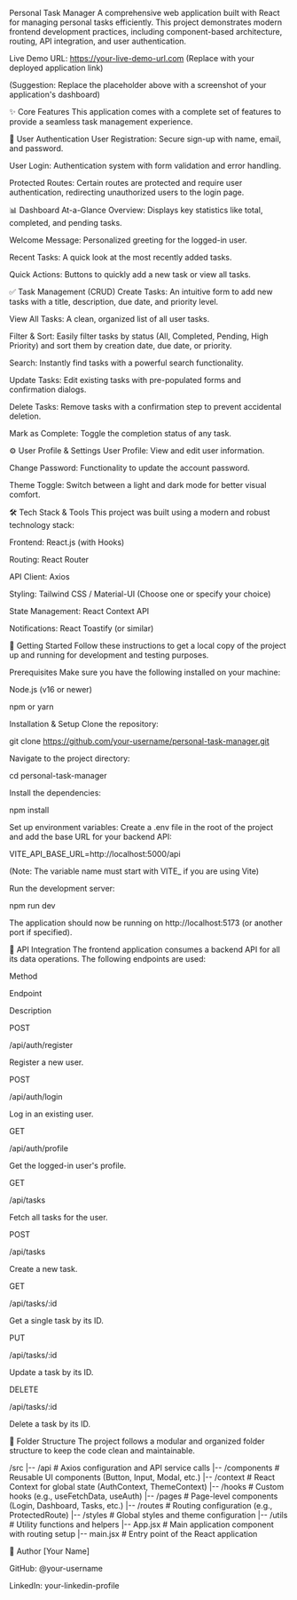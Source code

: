 Personal Task Manager
A comprehensive web application built with React for managing personal tasks efficiently. This project demonstrates modern frontend development practices, including component-based architecture, routing, API integration, and user authentication.

Live Demo URL: https://your-live-demo-url.com (Replace with your deployed application link)

(Suggestion: Replace the placeholder above with a screenshot of your application's dashboard)

✨ Core Features
This application comes with a complete set of features to provide a seamless task management experience.

👤 User Authentication
User Registration: Secure sign-up with name, email, and password.

User Login: Authentication system with form validation and error handling.

Protected Routes: Certain routes are protected and require user authentication, redirecting unauthorized users to the login page.

📊 Dashboard
At-a-Glance Overview: Displays key statistics like total, completed, and pending tasks.

Welcome Message: Personalized greeting for the logged-in user.

Recent Tasks: A quick look at the most recently added tasks.

Quick Actions: Buttons to quickly add a new task or view all tasks.

✅ Task Management (CRUD)
Create Tasks: An intuitive form to add new tasks with a title, description, due date, and priority level.

View All Tasks: A clean, organized list of all user tasks.

Filter & Sort: Easily filter tasks by status (All, Completed, Pending, High Priority) and sort them by creation date, due date, or priority.

Search: Instantly find tasks with a powerful search functionality.

Update Tasks: Edit existing tasks with pre-populated forms and confirmation dialogs.

Delete Tasks: Remove tasks with a confirmation step to prevent accidental deletion.

Mark as Complete: Toggle the completion status of any task.

⚙️ User Profile & Settings
User Profile: View and edit user information.

Change Password: Functionality to update the account password.

Theme Toggle: Switch between a light and dark mode for better visual comfort.

🛠️ Tech Stack & Tools
This project was built using a modern and robust technology stack:

Frontend: React.js (with Hooks)

Routing: React Router

API Client: Axios

Styling: Tailwind CSS / Material-UI (Choose one or specify your choice)

State Management: React Context API

Notifications: React Toastify (or similar)

🚀 Getting Started
Follow these instructions to get a local copy of the project up and running for development and testing purposes.

Prerequisites
Make sure you have the following installed on your machine:

Node.js (v16 or newer)

npm or yarn

Installation & Setup
Clone the repository:

git clone https://github.com/your-username/personal-task-manager.git

Navigate to the project directory:

cd personal-task-manager

Install the dependencies:

npm install

Set up environment variables:
Create a .env file in the root of the project and add the base URL for your backend API:

VITE_API_BASE_URL=http://localhost:5000/api

(Note: The variable name must start with VITE_ if you are using Vite)

Run the development server:

npm run dev

The application should now be running on http://localhost:5173 (or another port if specified).

🔌 API Integration
The frontend application consumes a backend API for all its data operations. The following endpoints are used:

Method

Endpoint

Description

POST

/api/auth/register

Register a new user.

POST

/api/auth/login

Log in an existing user.

GET

/api/auth/profile

Get the logged-in user's profile.

GET

/api/tasks

Fetch all tasks for the user.

POST

/api/tasks

Create a new task.

GET

/api/tasks/:id

Get a single task by its ID.

PUT

/api/tasks/:id

Update a task by its ID.

DELETE

/api/tasks/:id

Delete a task by its ID.

📁 Folder Structure
The project follows a modular and organized folder structure to keep the code clean and maintainable.

/src
|-- /api             # Axios configuration and API service calls
|-- /components      # Reusable UI components (Button, Input, Modal, etc.)
|-- /context         # React Context for global state (AuthContext, ThemeContext)
|-- /hooks           # Custom hooks (e.g., useFetchData, useAuth)
|-- /pages           # Page-level components (Login, Dashboard, Tasks, etc.)
|-- /routes          # Routing configuration (e.g., ProtectedRoute)
|-- /styles          # Global styles and theme configuration
|-- /utils           # Utility functions and helpers
|-- App.jsx          # Main application component with routing setup
|-- main.jsx         # Entry point of the React application

👤 Author
[Your Name]

GitHub: @your-username

LinkedIn: your-linkedin-profile